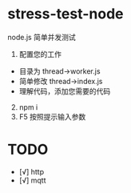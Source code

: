# stress-test-node

node.js 简单并发测试

1. 配置您的工作

- 目录为 thread->worker.js
- 简单修改 thread->index.js
- 理解代码，添加您需要的代码

2. npm i
3. F5 按照提示输入参数

# TODO

- [√] http
- [√] mqtt
